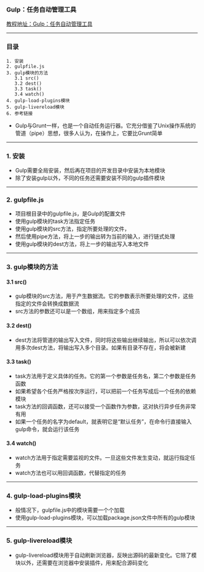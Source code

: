 ### Gulp：任务自动管理工具
[教程地址：Gulp：任务自动管理工具]()

---
### 目录
```
1. 安装
2. gulpfile.js
3. gulp模块的方法
   3.1 src()
   3.2 dest()
   3.3 task()
   3.4 watch()
4. gulp-load-plugins模块
5. gulp-livereload模块
6. 参考链接
```

- Gulp与Grunt一样，也是一个自动任务运行器。它充分借鉴了Unix操作系统的管道（pipe）思想，很多人认为，在操作上，它要比Grunt简单

---
### 1. 安装
- Gulp需要全局安装，然后再在项目的开发目录中安装为本地模块
- 除了安装gulp以外，不同的任务还需要安装不同的gulp插件模块

---
### 2. gulpfile.js
- 项目根目录中的gulpfile.js，是Gulp的配置文件
- 使用gulp模块的task方法指定任务
- 使用gulp模块的src方法，指定所要处理的文件，
- 然后使用pipe方法，将上一步的输出转为当前的输入，进行链式处理
- 使用gulp模块的dest方法，将上一步的输出写入本地文件

---
### 3. gulp模块的方法

#### 3.1 src()
- gulp模块的src方法，用于产生数据流。它的参数表示所要处理的文件，这些指定的文件会转换成数据流
- src方法的参数还可以是一个数组，用来指定多个成员

#### 3.2 dest()
- dest方法将管道的输出写入文件，同时将这些输出继续输出，所以可以依次调用多次dest方法，将输出写入多个目录。如果有目录不存在，将会被新建

#### 3.3 task()
- task方法用于定义具体的任务。它的第一个参数是任务名，第二个参数是任务函数
- 如果希望各个任务严格按次序运行，可以把前一个任务写成后一个任务的依赖模块
- task方法的回调函数，还可以接受一个函数作为参数，这对执行异步任务非常有用
- 如果一个任务的名字为default，就表明它是“默认任务”，在命令行直接输入gulp命令，就会运行该任务

#### 3.4 watch()
- watch方法用于指定需要监视的文件。一旦这些文件发生变动，就运行指定任务
- watch方法也可以用回调函数，代替指定的任务


---
### 4. gulp-load-plugins模块
- 般情况下，gulpfile.js中的模块需要一个个加载
- 使用gulp-load-plugins模块，可以加载package.json文件中所有的gulp模块

---
### 5. gulp-livereload模块
- gulp-livereload模块用于自动刷新浏览器，反映出源码的最新变化。它除了模块以外，还需要在浏览器中安装插件，用来配合源码变化
